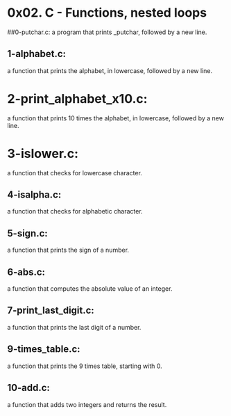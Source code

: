 # 0x02. C - Functions, nested loops

##0-putchar.c:
a program that prints _putchar, followed by a new line.

## 1-alphabet.c:
a function that prints the alphabet, in lowercase, followed by a new line.

# 2-print_alphabet_x10.c:
a function that prints 10 times the alphabet, in lowercase, followed by a new line.

# 3-islower.c:
a function that checks for lowercase character. 

## 4-isalpha.c:
a function that checks for alphabetic character. 

## 5-sign.c:
a function that prints the sign of a number.

## 6-abs.c:
a function that computes the absolute value of an integer.

## 7-print_last_digit.c:
a function that prints the last digit of a number.

## 9-times_table.c:
a function that prints the 9 times table, starting with 0.

## 10-add.c:
a function that adds two integers and returns the result.

